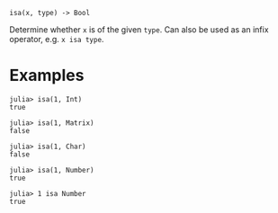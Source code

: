 ```
isa(x, type) -> Bool
```

Determine whether `x` is of the given `type`. Can also be used as an infix operator, e.g. `x isa type`.

# Examples

```jldoctest
julia> isa(1, Int)
true

julia> isa(1, Matrix)
false

julia> isa(1, Char)
false

julia> isa(1, Number)
true

julia> 1 isa Number
true
```
